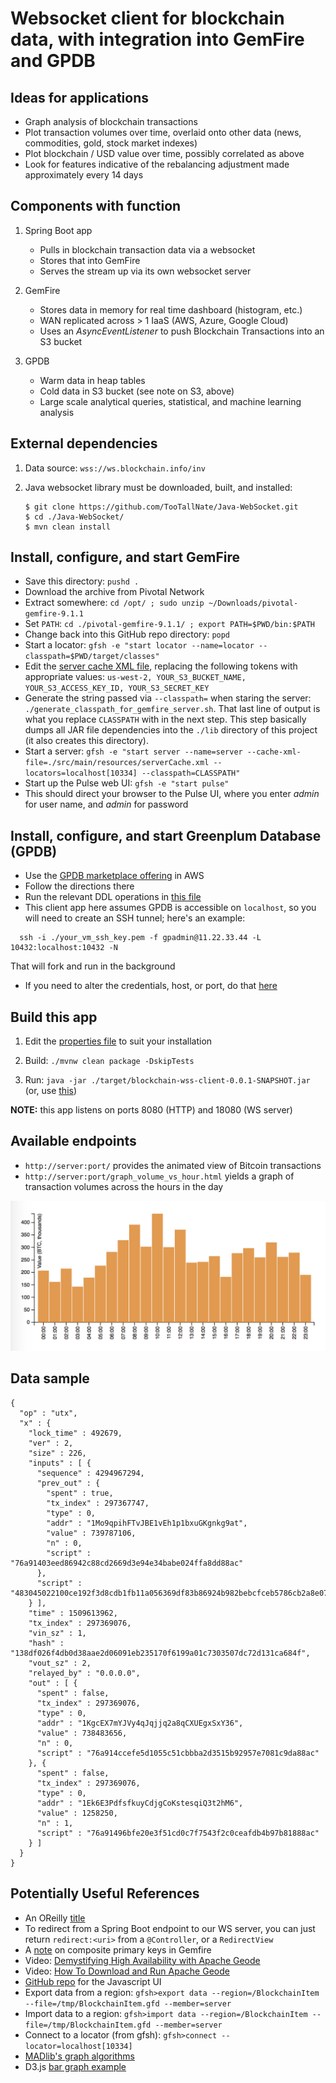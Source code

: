# Websocket client for blockchain data, with integration into GemFire and GPDB

## Ideas for applications

* Graph analysis of blockchain transactions
* Plot transaction volumes over time, overlaid onto other data (news, commodities, gold, stock market indexes)
* Plot blockchain / USD value over time, possibly correlated as above
* Look for features indicative of the rebalancing adjustment made approximately every 14 days

## Components with function

1. Spring Boot app
    * Pulls in blockchain transaction data via a websocket
    * Stores that into GemFire
    * Serves the stream up via its own websocket server

1. GemFire
    * Stores data in memory for real time dashboard (histogram, etc.)
    * WAN replicated across > 1 IaaS (AWS, Azure, Google Cloud)
    * Uses an _AsyncEventListener_ to push Blockchain Transactions into an S3 bucket

1. GPDB
    * Warm data in heap tables
    * Cold data in S3 bucket (see note on S3, above)
    * Large scale analytical queries, statistical, and machine learning analysis

## External dependencies

1. Data source: `wss://ws.blockchain.info/inv`

1. Java websocket library must be downloaded, built, and installed:
    ```
    $ git clone https://github.com/TooTallNate/Java-WebSocket.git
    $ cd ./Java-WebSocket/
    $ mvn clean install
    ```

## Install, configure, and start GemFire

* Save this directory: `pushd .`
* Download the archive from Pivotal Network
* Extract somewhere: `cd /opt/ ; sudo unzip ~/Downloads/pivotal-gemfire-9.1.1`
* Set `PATH`: `cd ./pivotal-gemfire-9.1.1/ ; export PATH=$PWD/bin:$PATH`
* Change back into this GitHub repo directory: `popd`
* Start a locator: `gfsh -e "start locator --name=locator --classpath=$PWD/target/classes"`
* Edit the [server cache XML file](./src/main/resources/serverCache.xml), replacing the following tokens with appropriate values: `us-west-2, YOUR_S3_BUCKET_NAME, YOUR_S3_ACCESS_KEY_ID, YOUR_S3_SECRET_KEY`
* Generate the string passed via `--classpath=` when staring the server: `./generate_classpath_for_gemfire_server.sh`.  That last line of output is what you replace `CLASSPATH` with in the next step.  This step basically dumps all JAR file dependencies into the `./lib` directory of this project (it also creates this directory).
* Start a server: `gfsh -e "start server --name=server --cache-xml-file=./src/main/resources/serverCache.xml --locators=localhost[10334] --classpath=CLASSPATH"`
* Start up the Pulse web UI: `gfsh -e "start pulse"`
* This should direct your browser to the Pulse UI, where you enter _admin_ for user name, and _admin_ for password

## Install, configure, and start Greenplum Database (GPDB)

* Use the [GPDB marketplace offering](https://aws.amazon.com/marketplace/pp/B06XKQ8Z3H) in AWS
* Follow the directions there
* Run the relevant DDL operations in [this file](./sql/blockchain.sql)
* This client app here assumes GPDB is accessible on `localhost`, so you will need to create an SSH tunnel; here's an example:
```
  ssh -i ./your_vm_ssh_key.pem -f gpadmin@11.22.33.44 -L 10432:localhost:10432 -N
```
That will fork and run in the background
* If you need to alter the credentials, host, or port, do that [here](./src/main/resources/application.properties)

## Build this app

1. Edit the [properties file](./src/main/resources/application.properties) to suit your installation

1. Build: `./mvnw clean package -DskipTests`

1. Run: `java -jar ./target/blockchain-wss-client-0.0.1-SNAPSHOT.jar` (or, use [this](./start_blockchain_app.sh))

**NOTE:** this app listens on ports 8080 (HTTP) and 18080 (WS server)

## Available endpoints
* `http://server:port/` provides the animated view of Bitcoin transactions
* `http://server:port/graph_volume_vs_hour.html` yields a graph of transaction volumes across the hours in the day

![Example graph of transaction volume vs. hour in the day](./images/graph_txn_vs_hour_of_day.png)

## Data sample

```
{
  "op" : "utx",
  "x" : {
    "lock_time" : 492679,
    "ver" : 2,
    "size" : 226,
    "inputs" : [ {
      "sequence" : 4294967294,
      "prev_out" : {
        "spent" : true,
        "tx_index" : 297367747,
        "type" : 0,
        "addr" : "1Mo9qpihFTvJBE1vEh1p1bxuGKgnkg9at",
        "value" : 739787106,
        "n" : 0,
        "script" : "76a91403eed86942c88cd2669d3e94e34babe024ffa8dd88ac"
      },
      "script" : "483045022100ce192f3d8cdb1fb11a056369df83b86924b982bebcfceb5786cb2a8e07e7d2c402206ea1b5d80c3b457967a6dc84e54992875d4d2a7da5c71bc3137f2ce9521fc7e6012102c5ce11d10ac960fd0004a9d3c1ca736fab9821ecdaecd31262e0e42120d91cf9"
    } ],
    "time" : 1509613962,
    "tx_index" : 297369076,
    "vin_sz" : 1,
    "hash" : "138df026f4db0d38aae2d06091eb235170f6199a01c7303507dc72d131ca684f",
    "vout_sz" : 2,
    "relayed_by" : "0.0.0.0",
    "out" : [ {
      "spent" : false,
      "tx_index" : 297369076,
      "type" : 0,
      "addr" : "1KgcEX7mYJVy4qJqjjq2a8qCXUEgxSxY36",
      "value" : 738483656,
      "n" : 0,
      "script" : "76a914ccefe5d1055c51cbbba2d3515b92957e7081c9da88ac"
    }, {
      "spent" : false,
      "tx_index" : 297369076,
      "type" : 0,
      "addr" : "1Ek6E3PdfsfkuyCdjgCoKstesqiQ3t2hM6",
      "value" : 1258250,
      "n" : 1,
      "script" : "76a91496bfe20e3f51cd0c7f7543f2c0ceafdb4b97b81888ac"
    } ]
  }
}
```

## Potentially Useful References
* An OReilly [title](http://chimera.labs.oreilly.com/books/1234000001802/ch05.html#tx_lifecycle)
* To redirect from a Spring Boot endpoint to our WS server, you can just return `redirect:<uri>` from a `@Controller`, or a `RedirectView`
* A [note](https://stackoverflow.com/questions/39202243/how-to-create-composite-primary-key-scenario-in-gemfire-region) on composite primary keys in Gemfire
* Video: [Demystifying High Availability with Apache Geode](https://youtu.be/yachT1xoQww)
* Video: [How To Download and Run Apache Geode](https://youtu.be/zpko_fROWrU)
* [GitHub repo](https://github.com/kdunn926/blockchainviz) for the Javascript UI
* Export data from a region: `gfsh>export data --region=/BlockchainItem --file=/tmp/BlockchainItem.gfd --member=server`
* Import data to a region: `gfsh>import data --region=/BlockchainItem --file=/tmp/BlockchainItem.gfd --member=server`
* Connect to a locator (from gfsh): `gfsh>connect --locator=localhost[10334]`
* [MADlib's graph algorithms](http://madlib.apache.org/docs/latest/group__grp__graph.html)
* D3.js [bar graph example](http://bl.ocks.org/d3noob/8952219)

